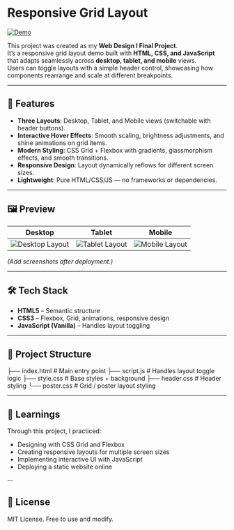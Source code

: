 # Responsive Grid Layout

[![Demo](https://img.shields.io/badge/Live_Demo-certgram.vercel.app-purple?style=for-the-badge)](https://certgram.vercel.app/)  

This project was created as my **Web Design I Final Project**.  
It’s a responsive grid layout demo built with **HTML, CSS, and JavaScript** that adapts seamlessly across **desktop, tablet, and mobile** views.  
Users can toggle layouts with a simple header control, showcasing how components rearrange and scale at different breakpoints.

---

## 🚀 Features
- **Three Layouts**: Desktop, Tablet, and Mobile views (switchable with header buttons).  
- **Interactive Hover Effects**: Smooth scaling, brightness adjustments, and shine animations on grid items.  
- **Modern Styling**: CSS Grid + Flexbox with gradients, glassmorphism effects, and smooth transitions.  
- **Responsive Design**: Layout dynamically reflows for different screen sizes.  
- **Lightweight**: Pure HTML/CSS/JS — no frameworks or dependencies.  

---

## 🖼️ Preview
Desktop | Tablet | Mobile
--- | --- | ---
![Desktop Layout](./assets/desktop.png) | ![Tablet Layout](./assets/tablet.png) | ![Mobile Layout](./assets/mobile.png)

*(Add screenshots after deployment.)*

---

## 🛠️ Tech Stack
- **HTML5** – Semantic structure  
- **CSS3** – Flexbox, Grid, animations, responsive design  
- **JavaScript (Vanilla)** – Handles layout toggling  

---

## 📂 Project Structure
├── index.html        # Main entry point
├── script.js         # Handles layout toggle logic
├── style.css         # Base styles + background
├── header.css        # Header styling
└── poster.css        # Grid / poster layout styling

--- 

## 📖 Learnings
Through this project, I practiced:
- Designing with CSS Grid and Flexbox
- Creating responsive layouts for multiple screen sizes
- Implementing interactive UI with JavaScript
- Deploying a static website online

--

## 📜 License

MIT License. Free to use and modify.
